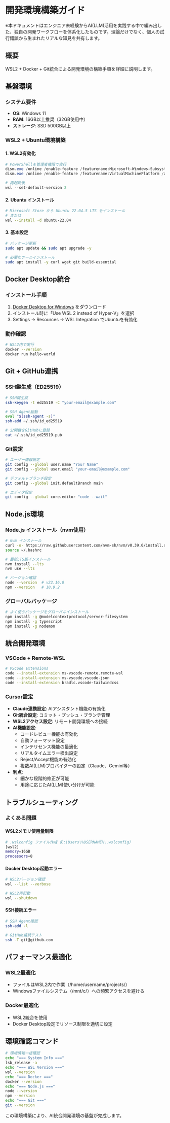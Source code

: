# 開発環境構築ガイド

※本ドキュメントはエンジニア未経験からAI(LLM)活用を実践する中で編み出した、独自の開発ワークフローを体系化したものです。理論だけでなく、個人の試行錯誤から生まれたリアルな知見を共有します。

## 概要

WSL2 + Docker + Git統合による開発環境の構築手順を詳細に説明します。

## 基盤環境

### システム要件
- **OS**: Windows 11
- **RAM**: 16GB以上推奨（32GB使用中）
- **ストレージ**: SSD 500GB以上

### WSL2 + Ubuntu環境構築

#### 1. WSL2有効化
```powershell
# PowerShellを管理者権限で実行
dism.exe /online /enable-feature /featurename:Microsoft-Windows-Subsystem-Linux /all /norestart
dism.exe /online /enable-feature /featurename:VirtualMachinePlatform /all /norestart

# 再起動後
wsl --set-default-version 2
```

#### 2. Ubuntu インストール
```bash
# Microsoft Store から Ubuntu 22.04.5 LTS をインストール
# または
wsl --install -d Ubuntu-22.04
```

#### 3. 基本設定
```bash
# パッケージ更新
sudo apt update && sudo apt upgrade -y

# 必要なツールインストール
sudo apt install -y curl wget git build-essential
```

## Docker Desktop統合

### インストール手順
1. [Docker Desktop for Windows](https://www.docker.com/products/docker-desktop) をダウンロード
2. インストール時に「Use WSL 2 instead of Hyper-V」を選択
3. Settings → Resources → WSL Integration でUbuntuを有効化

### 動作確認
```bash
# WSL2内で実行
docker --version
docker run hello-world
```

## Git + GitHub連携

### SSH鍵生成（ED25519）
```bash
# SSH鍵生成
ssh-keygen -t ed25519 -C "your-email@example.com"

# SSH Agent起動
eval "$(ssh-agent -s)"
ssh-add ~/.ssh/id_ed25519

# 公開鍵をGitHubに登録
cat ~/.ssh/id_ed25519.pub
```

### Git設定
```bash
# ユーザー情報設定
git config --global user.name "Your Name"
git config --global user.email "your-email@example.com"

# デフォルトブランチ設定
git config --global init.defaultBranch main

# エディタ設定
git config --global core.editor "code --wait"
```

## Node.js環境

### Node.js インストール（nvm使用）
```bash
# nvm インストール
curl -o- https://raw.githubusercontent.com/nvm-sh/nvm/v0.39.0/install.sh | bash
source ~/.bashrc

# 最新LTS版インストール
nvm install --lts
nvm use --lts

# バージョン確認
node --version  # v22.16.0
npm --version   # 10.9.2
```

### グローバルパッケージ
```bash
# よく使うパッケージをグローバルインストール
npm install -g @modelcontextprotocol/server-filesystem
npm install -g typescript
npm install -g nodemon
```

## 統合開発環境

### VSCode + Remote-WSL
```bash
# VSCode Extensions
code --install-extension ms-vscode-remote.remote-wsl
code --install-extension ms-vscode.vscode-json
code --install-extension bradlc.vscode-tailwindcss
```

### Cursor設定
- **Claude連携設定**: AIアシスタント機能の有効化
- **Git統合設定**: コミット・プッシュ・ブランチ管理
- **WSL2アクセス設定**: リモート開発環境への接続
- **AI機能設定**: 
  - コードレビュー機能の有効化
  - 自動フォーマット設定
  - インテリセンス機能の最適化
  - リアルタイムエラー検出設定
  - Reject/Accept機能の有効化
  - 複数AI(LLM)プロバイダーの設定（Claude、Gemini等）
- **利点**: 
  - 細かな段階的修正が可能
  - 用途に応じたAI(LLM)使い分けが可能

## トラブルシューティング

### よくある問題

#### WSL2メモリ使用量制限
```bash
# .wslconfig ファイル作成（C:\Users\%USERNAME%\.wslconfig）
[wsl2]
memory=16GB
processors=8
```

#### Docker Desktop起動エラー
```bash
# WSL2バージョン確認
wsl --list --verbose

# WSL2再起動
wsl --shutdown
```

#### SSH接続エラー
```bash
# SSH Agent確認
ssh-add -l

# GitHub接続テスト
ssh -T git@github.com
```

## パフォーマンス最適化

### WSL2最適化
- ファイルはWSL2内で作業（/home/username/projects/）
- Windowsファイルシステム（/mnt/c/）への頻繁アクセスを避ける

### Docker最適化
- WSL2統合を使用
- Docker Desktop設定でリソース制限を適切に設定

## 環境確認コマンド

```bash
# 環境情報一括確認
echo "=== System Info ==="
lsb_release -a
echo "=== WSL Version ==="
wsl --version
echo "=== Docker ==="
docker --version
echo "=== Node.js ==="
node --version
npm --version
echo "=== Git ==="
git --version
```

この環境構築により、AI統合開発環境の基盤が完成します。
